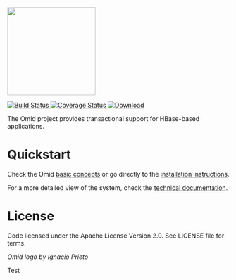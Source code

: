 <img src="https://github.com/yahoo/omid/blob/master/doc/images/omid-logo.png" width="200">

[ ![Build Status](https://travis-ci.org/yahoo/omid.svg?branch=master) ](https://travis-ci.org/yahoo/omid) 
[ ![Coverage Status](https://coveralls.io/repos/yahoo/omid/badge.svg?branch=master&service=github) ](https://coveralls.io/github/yahoo/omid?branch=master) 
[ ![Download](https://api.bintray.com/packages/yahoo/maven/omid/images/download.svg) ](https://bintray.com/yahoo/maven/omid/_latestVersion)

The Omid project provides transactional support for HBase-based applications.

# Quickstart

Check the Omid [basic concepts](https://github.com/yahoo/omid/wiki/Getting-Started) or go directly
to the [installation instructions](https://github.com/yahoo/omid/wiki/Installation).

For a more detailed view of the system, check the [technical documentation](https://github.com/yahoo/omid/wiki/Technical-Documentation).

# License

Code licensed under the Apache License Version 2.0. See LICENSE file for terms.

_Omid logo by Ignacio Prieto_

Test
